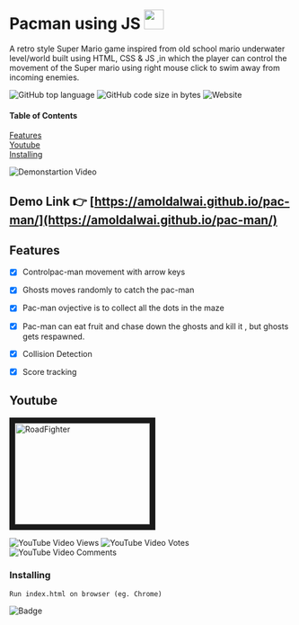 



# Pacman using JS     <img src="https://emojis.slackmojis.com/emojis/images/1484253895/1632/pacman.gif?1484253895"  width="35" height="35" />

A retro style Super Mario game inspired from old school mario underwater level/world  built using HTML, CSS &amp;  JS ,in which the player can control the movement of the Super mario using right mouse click  to swim away from incoming enemies.


![GitHub top language](https://img.shields.io/github/languages/top/amoldalwai/pac-man?style=plastic)
![GitHub code size in bytes](https://img.shields.io/github/languages/code-size/amoldalwai/pac-man?style=plastic)
![Website](https://img.shields.io/website?style=plastic&url=https%3A%2F%2Famoldalwai.github.io%2Fpac-man%2F)

#### Table of Contents  
[Features](#Features)  
[Youtube](#Youtube)\
[Installing](#Installing)


![Demonstartion Video](https://j.gifs.com/D1j5OK.gif)


## Demo Link :point_right: [https://amoldalwai.github.io/pac-man/](https://amoldalwai.github.io/pac-man/)




## Features 

- [x] Controlpac-man movement with arrow keys
- [x] Ghosts moves randomly to catch the pac-man
- [x] Pac-man ovjective is to collect all the dots in the maze 
- [x] Pac-man can eat fruit and chase down the ghosts and kill it , but ghosts gets respawned.
- [x] Collision Detection
- [x] Score tracking



## Youtube

<a href="http://www.youtube.com/watch?feature=player_embedded&v=pPQoJknhYQE
" target="_blank"><img src="http://img.youtube.com/vi/pPQoJknhYQE/0.jpg" 
alt="RoadFighter " width="240" height="180" border="10" /></a>

![YouTube Video Views](https://img.shields.io/youtube/views/pPQoJknhYQE?style=plastic)
![YouTube Video Votes](https://img.shields.io/youtube/likes/pPQoJknhYQE?style=social&withDislikes)
![YouTube Video Comments](https://img.shields.io/youtube/comments/pPQoJknhYQE?style=social)


### Installing

```
Run index.html on browser (eg. Chrome)
```

![Badge](https://img.shields.io/badge/Made%20by-Amol%20Dalwai-red)

